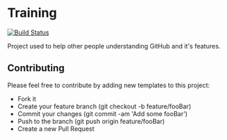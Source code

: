 # Training
[![Build Status](https://gtrekter.visualstudio.com/Training/_apis/build/status/GTRekter.Training?branchName=refs%2Fpull%2F43%2Fmerge)](https://gtrekter.visualstudio.com/Training/_build/latest?definitionId=42&branchName=refs%2Fpull%2F43%2Fmerge)

Project used to help other people understanding GitHub and it's features.

## Contributing
Please feel free to contribute by adding new templates to this project:
- Fork it
- Create your feature branch (git checkout -b feature/fooBar)
- Commit your changes (git commit -am 'Add some fooBar')
- Push to the branch (git push origin feature/fooBar)
- Create a new Pull Request



